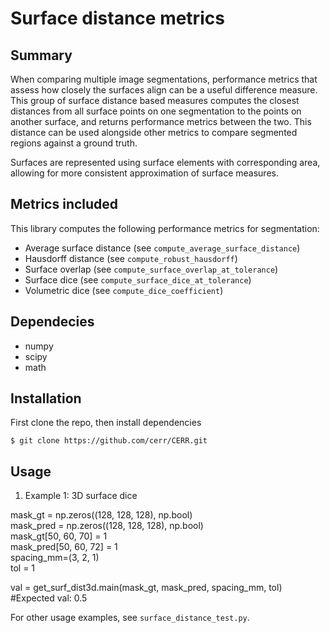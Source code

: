 # Surface distance metrics

## Summary
When comparing multiple image segmentations, performance metrics that assess how closely the surfaces align can be a useful difference measure. This group of surface distance based measures computes the closest distances from all surface points on one segmentation to the points on another surface, and returns performance metrics between the two. This distance can be used alongside other metrics to compare segmented regions against a ground truth.

Surfaces are represented using surface elements with corresponding area, allowing for more consistent approximation of surface measures.

## Metrics included
This library computes the following performance metrics for segmentation:

- Average surface distance (see `compute_average_surface_distance`)
- Hausdorff distance (see `compute_robust_hausdorff`)
- Surface overlap (see `compute_surface_overlap_at_tolerance`)
- Surface dice (see `compute_surface_dice_at_tolerance`)
- Volumetric dice (see `compute_dice_coefficient`)

## Dependecies
- numpy  
- scipy  
- math  

## Installation
First clone the repo, then install dependencies 

```shell
$ git clone https://github.com/cerr/CERR.git
```

## Usage  
  
1. Example 1: 3D surface dice  
  
mask_gt = np.zeros((128, 128, 128), np.bool)  
mask_pred = np.zeros((128, 128, 128), np.bool)  
mask_gt[50, 60, 70] = 1  
mask_pred[50, 60, 72] = 1  
spacing_mm=(3, 2, 1)  
tol = 1  
  
val = get_surf_dist3d.main(mask_gt, mask_pred, spacing_mm, tol)  #Expected val: 0.5  
  
  
  
For other usage examples, see `surface_distance_test.py`.
